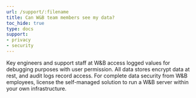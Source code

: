 ```yaml
---
url: /support/:filename
title: Can W&B team members see my data?
toc_hide: true
type: docs
support:
- privacy
- security
---
```

Key engineers and support staff at W&B access logged values for debugging purposes with user permission. All data stores encrypt data at rest, and audit logs record access. For complete data security from W&B employees, license the self-managed solution to run a W&B server within your own infrastructure.